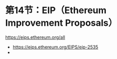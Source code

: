 # 第14节：EIP（Ethereum Improvement Proposals）

https://eips.ethereum.org/all



- https://eips.ethereum.org/EIPS/eip-2535
- 